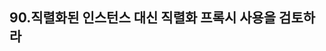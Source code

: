 ## 90.직렬화된 인스턴스 대신 직렬화 프록시 사용을 검토하라

</br>

### 


</br>
</br>

### 

</br>
</br>

### 

</br>
</br>

### 

